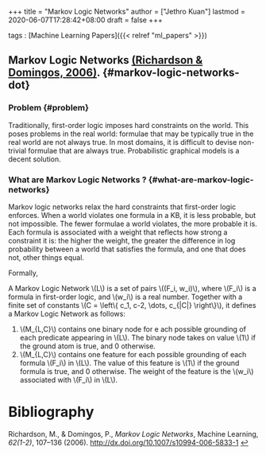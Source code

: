 +++
title = "Markov Logic Networks"
author = ["Jethro Kuan"]
lastmod = 2020-06-07T17:28:42+08:00
draft = false
+++

tags
: [Machine Learning Papers]({{< relref "ml_papers" >}})

## Markov Logic Networks <a id="ffcf484ffbed70c6ebcf595884716056" href="#richardson06_markov_logic_networ">(Richardson \& Domingos, 2006)</a>. {#markov-logic-networks-dot}

### Problem {#problem}

Traditionally, first-order logic imposes hard constraints on the
world. This poses problems in the real world: formulae that may be
typically true in the real world are not always true. In most domains,
it is difficult to devise non-trivial formulae that are always true.
Probabilistic graphical models is a decent solution.

### What are Markov Logic Networks ? {#what-are-markov-logic-networks}

Markov logic networks relax the hard constraints that first-order
logic enforces. When a world violates one formula in a KB, it is less
probable, but not impossible. The fewer formulae a world violates, the
more probable it is. Each formula is associated with a weight that
reflects how strong a constraint it is: the higher the weight, the
greater the difference in log probability between a world that
satisfies the formula, and one that does not, other things equal.

Formally,

A Markov Logic Network \\(L\\) is a set of pairs \\((F_i, w_i)\\), where \\(F_i\\)
is a formula in first-order logic, and \\(w_i\\) is a real number.
Together with a finite set of constants \\(C = \left\\{ c_1, c-2, \dots,
c\_{|C|} \right\\}\\), it defines a Markov Logic Network as follows:

1.  \\(M\_{L,C}\\) contains one binary node for e ach possible grounding of
    each predicate appearing in \\(L\\). The binary node takes on value \\(1\\)
    if the ground atom is true, and 0 otherwise.
2.  \\(M\_{L,C}\\) contains one feature for each possible grounding of each
    formula \\(F_i\\) in \\(L\\). The value of this feature is \\(1\\) if the
    ground formula is true, and 0 otherwise. The weight of the feature
    is the \\(w_i\\) associated with \\(F_i\\) in \\(L\\).

# Bibliography

<a id="richardson06_markov_logic_networ" target="_blank">Richardson, M., & Domingos, P., _Markov Logic Networks_, Machine Learning, _62(1-2)_, 107–136 (2006). http://dx.doi.org/10.1007/s10994-006-5833-1</a> [↩](#ffcf484ffbed70c6ebcf595884716056)
